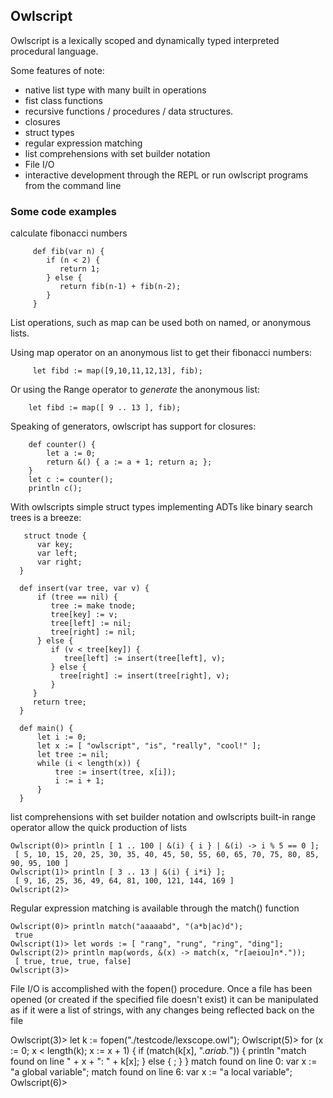  ## Owlscript
 Owlscript is a lexically scoped and dynamically typed interpreted procedural language.

 Some features of note:
  - native list type with many built in operations
  - fist class functions
  - recursive functions / procedures / data structures.
  - closures
  - struct types
  - regular expression matching
  - list comprehensions with set builder notation
  - File I/O
  - interactive development through the REPL or run owlscript programs from the command line

### Some code examples

calculate fibonacci numbers

         def fib(var n) {
            if (n < 2) {
               return 1;
            } else {
               return fib(n-1) + fib(n-2);
            }
         }

List operations, such as map can be used both on named, or anonymous lists.

Using map operator on an anonymous list to get their fibonacci numbers:

         let fibd := map([9,10,11,12,13], fib);

Or using the Range operator to _generate_ the anonymous list:

        let fibd := map([ 9 .. 13 ], fib);

Speaking of generators, owlscript has support for closures:

        def counter() {
            let a := 0;
            return &() { a := a + 1; return a; };
        }
        let c := counter();
        println c();

With owlscripts simple struct types implementing ADTs like binary search trees is a breeze:

       struct tnode {
          var key;
          var left;
          var right;
      }

      def insert(var tree, var v) {
          if (tree == nil) {
             tree := make tnode;
             tree[key] := v;
             tree[left] := nil;
             tree[right] := nil;
          } else {
             if (v < tree[key]) {
                tree[left] := insert(tree[left], v);
             } else {
               tree[right] := insert(tree[right], v);
             }
         }
         return tree;
      }

      def main() {
          let i := 0;
          let x := [ "owlscript", "is", "really", "cool!" ];
          let tree := nil;
          while (i < length(x)) {
              tree := insert(tree, x[i]);
              i := i + 1;
          }
      }
      
list comprehensions with set builder notation and owlscripts built-in range operator allow the quick production of lists

    Owlscript(0)> println [ 1 .. 100 | &(i) { i } | &(i) -> i % 5 == 0 ];
     [ 5, 10, 15, 20, 25, 30, 35, 40, 45, 50, 55, 60, 65, 70, 75, 80, 85, 90, 95, 100 ]
    Owlscript(1)> println [ 3 .. 13 | &(i) { i*i} ];
     [ 9, 16, 25, 36, 49, 64, 81, 100, 121, 144, 169 ]
    Owlscript(2)>

Regular expression matching is available through the match() function

    Owlscript(0)> println match("aaaaabd", "(a*b|ac)d");
     true
    Owlscript(1)> let words := [ "rang", "rung", "ring", "ding"];
    Owlscript(2)> println map(words, &(x) -> match(x, "r[aeiou]n*."));
     [ true, true, true, false]
    Owlscript(3)>

File I/O is accomplished with the fopen() procedure. Once a file has been opened (or created if the specified file doesn't exist) it can be manipulated
as if it were a list of strings, with any changes being reflected back on the file

   Owlscript(3)> let k := fopen("./testcode/lexscope.owl");
   Owlscript(5)> for (x := 0; x < length(k); x := x + 1) { if (match(k[x], ".*ariab.*")) { println "match found on line " + x + ": " + k[x]; } else { ; } }
    match found on line 0: var x := "a global variable";
    match found on line 6:    var x := "a local variable";
   Owlscript(6)> 
